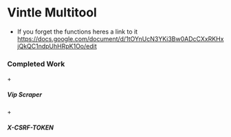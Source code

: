 # Vintle Multitool

+ If you forget the functions heres a link to it
https://docs.google.com/document/d/1tOYnUcN3YKi3Bw0ADcCXxRKHxjQkQC1ndpUhHRpK1Oo/edit

<html>
  <h3 style="color=lightgreen">Completed Work</h3>
 + <h5>Vip Scraper</h5>
 + <h5>X-CSRF-TOKEN</h5>
</html>

